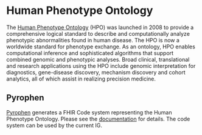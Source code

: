 # Human Phenotype Ontology

The [Human Phenotype Ontology](https://hpo.jax.org/app/) (HPO)   was launched in 2008 to provide a comprehensive logical standard to describe and computationally analyze phenotypic abnormalities found in human disease. The HPO is now a worldwide standard for phenotype exchange. As an ontology, HPO enables computational inference and sophisticated algorithms that 
support combined genomic and phenotypic analyses. Broad clinical, translational and research applications using the HPO include genomic 
interpretation for diagnostics, gene-disease discovery, mechanism discovery and cohort analytics, all of which assist in realizing precision 
medicine. 




## Pyrophen

[Pyrophen](https://github.com/monarch-initiative/pyrophen) generates a FHIR Code system representing the Human Phenotype Ontology.  Please see the
[documentation](https://pyrophen.readthedocs.io/en/latest/) for details. The code system can be used by the current IG. 